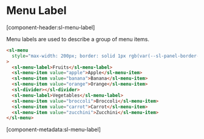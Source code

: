 # Menu Label

[component-header:sl-menu-label]

Menu labels are used to describe a group of menu items.

```html preview
<sl-menu
  style="max-width: 200px; border: solid 1px rgb(var(--sl-panel-border-color)); border-radius: var(--sl-border-radius-medium);"
>
  <sl-menu-label>Fruits</sl-menu-label>
  <sl-menu-item value="apple">Apple</sl-menu-item>
  <sl-menu-item value="banana">Banana</sl-menu-item>
  <sl-menu-item value="orange">Orange</sl-menu-item>
  <sl-divider></sl-divider>
  <sl-menu-label>Vegetables</sl-menu-label>
  <sl-menu-item value="broccoli">Broccoli</sl-menu-item>
  <sl-menu-item value="carrot">Carrot</sl-menu-item>
  <sl-menu-item value="zucchini">Zucchini</sl-menu-item>
</sl-menu>
```

[component-metadata:sl-menu-label]
